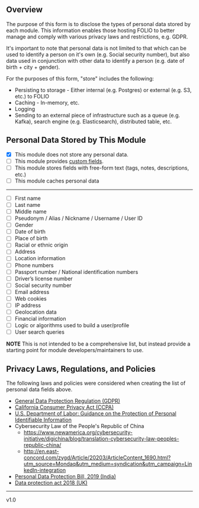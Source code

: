

## Overview
The purpose of this form is to disclose the types of personal data stored by each module.  This information enables those hosting FOLIO to better manage and comply with various privacy laws and restrictions, e.g. GDPR.

It's important to note that personal data is not limited to that which can be used to identify a person on it's own (e.g. Social security number), but also data used in conjunction with other data to identify a person (e.g. date of birth + city + gender).

For the purposes of this form, "store" includes the following:
* Persisting to storage - Either internal (e.g. Postgres) or external (e.g. S3, etc.) to FOLIO
* Caching - In-memory, etc.
* Logging
* Sending to an external piece of infrastructure such as a queue (e.g. Kafka), search engine (e.g. Elasticsearch), distributed table, etc.

## Personal Data Stored by This Module
- [x] This module does not store any personal data.
- [ ] This module provides [custom fields](https://github.com/folio-org/folio-custom-fields).
- [ ] This module stores fields with free-form text (tags, notes, descriptions, etc.)
- [ ] This module caches personal data
---
- [ ] First name
- [ ] Last name
- [ ] Middle name
- [ ] Pseudonym / Alias / Nickname / Username / User ID
- [ ] Gender
- [ ] Date of birth
- [ ] Place of birth
- [ ] Racial or ethnic origin
- [ ] Address
- [ ] Location information
- [ ] Phone numbers
- [ ] Passport number / National identification numbers
- [ ] Driver’s license number
- [ ] Social security number
- [ ] Email address
- [ ] Web cookies
- [ ] IP address
- [ ] Geolocation data
- [ ] Financial information
- [ ] Logic or algorithms used to build a user/profile
- [ ] User search queries
<!--- - [ ] Other personal data - Please list as needed -->
<!--- - [ ] Other personal data - Please list as needed -->

**NOTE** This is not intended to be a comprehensive list, but instead provide a starting point for module developers/maintainers to use.

## Privacy Laws, Regulations, and Policies
The following laws and policies were considered when creating the list of personal data fields above.
* [General Data Protection Regulation (GDPR)](https://gdpr.eu/)
* [California Consumer Privacy Act (CCPA)](https://oag.ca.gov/privacy/ccpa)
* [U.S. Department of Labor: Guidance on the Protection of Personal Identifiable Information](https://www.dol.gov/general/ppii)
* Cybersecurity Law of the People's Republic of China
  * https://www.newamerica.org/cybersecurity-initiative/digichina/blog/translation-cybersecurity-law-peoples-republic-china/
  * http://en.east-concord.com/zygd/Article/20203/ArticleContent_1690.html?utm_source=Mondaq&utm_medium=syndication&utm_campaign=LinkedIn-integration
* [Personal Data Protection Bill, 2019 (India)](https://www.prsindia.org/billtrack/personal-data-protection-bill-2019)
* [Data protection act 2018 (UK)](https://www.legislation.gov.uk/ukpga/2018/12/section/3/enacted)

---

v1.0
